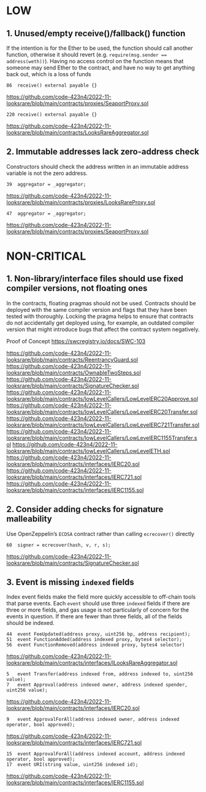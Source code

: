 # LOW


## 1. Unused/empty receive()/fallback() function

If the intention is for the Ether to be used, the function should call another function, otherwise it should revert (e.g. `require(msg.sender == address(weth))`). Having no access control on the function means that someone may send Ether to the contract, and have no way to get anything back out, which is a loss of funds

```
86	receive() external payable {}
```
https://github.com/code-423n4/2022-11-looksrare/blob/main/contracts/proxies/SeaportProxy.sol
```
220	receive() external payable {}
```
https://github.com/code-423n4/2022-11-looksrare/blob/main/contracts/LooksRareAggregator.sol


## 2. Immutable addresses lack zero-address check

Constructors should check the address written in an immutable address variable is not the zero address.

```
39	aggregator = _aggregator;
```
https://github.com/code-423n4/2022-11-looksrare/blob/main/contracts/proxies/LooksRareProxy.sol
```
47	aggregator = _aggregator;
```
https://github.com/code-423n4/2022-11-looksrare/blob/main/contracts/proxies/SeaportProxy.sol


# NON-CRITICAL


## 1. Non-library/interface files should use fixed compiler versions, not floating ones

In the contracts, floating pragmas should not be used. Contracts should be deployed with the same compiler version and flags that they have been tested with thoroughly. Locking the pragma helps to ensure that contracts do not accidentally get deployed using, for example, an outdated compiler version that might introduce bugs that affect the contract system negatively.

Proof of Concept
https://swcregistry.io/docs/SWC-103


https://github.com/code-423n4/2022-11-looksrare/blob/main/contracts/ReentrancyGuard.sol
https://github.com/code-423n4/2022-11-looksrare/blob/main/contracts/OwnableTwoSteps.sol
https://github.com/code-423n4/2022-11-looksrare/blob/main/contracts/SignatureChecker.sol
https://github.com/code-423n4/2022-11-looksrare/blob/main/contracts/lowLevelCallers/LowLevelERC20Approve.sol
https://github.com/code-423n4/2022-11-looksrare/blob/main/contracts/lowLevelCallers/LowLevelERC20Transfer.sol
https://github.com/code-423n4/2022-11-looksrare/blob/main/contracts/lowLevelCallers/LowLevelERC721Transfer.sol
https://github.com/code-423n4/2022-11-looksrare/blob/main/contracts/lowLevelCallers/LowLevelERC1155Transfer.sol
https://github.com/code-423n4/2022-11-looksrare/blob/main/contracts/lowLevelCallers/LowLevelETH.sol
https://github.com/code-423n4/2022-11-looksrare/blob/main/contracts/interfaces/IERC20.sol
https://github.com/code-423n4/2022-11-looksrare/blob/main/contracts/interfaces/IERC721.sol
https://github.com/code-423n4/2022-11-looksrare/blob/main/contracts/interfaces/IERC1155.sol


## 2. Consider adding checks for signature malleability

Use OpenZeppelin’s `ECDSA` contract rather than calling `ecrecover()` directly

```
60	signer = ecrecover(hash, v, r, s);
```
https://github.com/code-423n4/2022-11-looksrare/blob/main/contracts/SignatureChecker.sol


## 3. Event is missing `indexed` fields

Index event fields make the field more quickly accessible to off-chain tools that parse events. Each `event` should use three `indexed` fields if there are three or more fields, and gas usage is not particularly of concern for the events in question. If there are fewer than three fields, all of the fields should be indexed.

```
44	event FeeUpdated(address proxy, uint256 bp, address recipient);
51	event FunctionAdded(address indexed proxy, bytes4 selector);
56	event FunctionRemoved(address indexed proxy, bytes4 selector)
```
https://github.com/code-423n4/2022-11-looksrare/blob/main/contracts/interfaces/ILooksRareAggregator.sol
```
5	event Transfer(address indexed from, address indexed to, uint256 value);
7	event Approval(address indexed owner, address indexed spender, uint256 value);
```
https://github.com/code-423n4/2022-11-looksrare/blob/main/contracts/interfaces/IERC20.sol
```
9	event ApprovalForAll(address indexed owner, address indexed operator, bool approved);
```
https://github.com/code-423n4/2022-11-looksrare/blob/main/contracts/interfaces/IERC721.sol
```
15	event ApprovalForAll(address indexed account, address indexed operator, bool approved);
17	event URI(string value, uint256 indexed id);
```
https://github.com/code-423n4/2022-11-looksrare/blob/main/contracts/interfaces/IERC1155.sol








